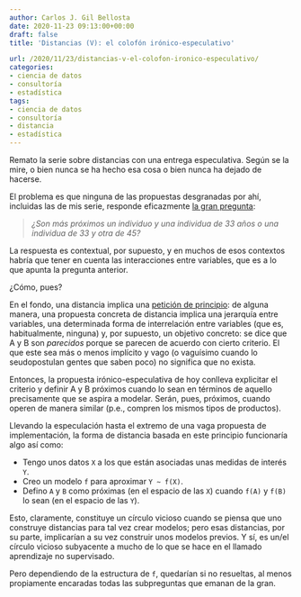 ```yaml
---
author: Carlos J. Gil Bellosta
date: 2020-11-23 09:13:00+00:00
draft: false
title: 'Distancias (V): el colofón irónico-especulativo'

url: /2020/11/23/distancias-v-el-colofon-ironico-especulativo/
categories:
- ciencia de datos
- consultoría
- estadística
tags:
- ciencia de datos
- consultoría
- distancia
- estadística
---
```


Remato la serie sobre distancias con una entrega especulativa. Según se la mire, o bien nunca se ha hecho esa cosa o bien nunca ha dejado de hacerse.

El problema es que ninguna de las propuestas desgranadas por ahí, incluidas las de mis serie, responde eficazmente [la gran pregunta](https://www.datanalytics.com/2020/11/06/distancias-iii-la-gran-pregunta/):

>_¿Son más próximos un individuo y una individua de 33 años o una individua de 33 y otra de 45?_

La respuesta es contextual, por supuesto, y en muchos de esos contextos habría que tener en cuenta las interacciones entre variables, que es a lo que apunta la pregunta anterior.

¿Cómo, pues?

En el fondo, una distancia implica una [petición de principio](https://es.wikipedia.org/wiki/Petici%C3%B3n_de_principio): de alguna manera, una propuesta concreta de distancia implica una jerarquía entre variables, una determinada forma de interrelación entre variables (que es, habitualmente, ninguna) y, por supuesto, un objetivo concreto: se dice que A y B son _parecidos_ porque se parecen de acuerdo con cierto criterio. El que este sea más o menos implícito y vago (o vaguísimo cuando lo seudopostulan gentes que saben poco) no significa que no exista.

Entonces,  la propuesta irónico-especulativa de hoy conlleva explicitar el criterio y definir A y B próximos cuando lo sean en términos de aquello precisamente que se aspira a modelar. Serán, pues, próximos, cuando operen de manera similar (p.e., compren los mismos tipos de productos).

Llevando la especulación hasta el extremo de una vaga propuesta de implementación, la forma de distancia basada en este principio funcionaría algo así como:

* Tengo unos datos `X` a los que están asociadas unas medidas de interés `Y`.
* Creo un modelo `f` para aproximar `Y ~ f(X)`.
* Defino `A` y `B` como próximas (en el espacio de las `X`) cuando `f(A)` y `f(B)` lo sean (en el espacio de las `Y`).

Esto, claramente, constituye un círculo vicioso cuando se piensa que uno construye distancias para tal vez crear modelos; pero esas distancias, por su parte, implicarían a su vez construir unos modelos previos. Y sí, es un/el círculo vicioso subyacente a mucho de lo que se hace en el llamado aprendizaje no supervisado.

Pero dependiendo de la estructura de `f`, quedarían si no resueltas, al menos propiamente encaradas todas las subpreguntas que emanan de la gran.